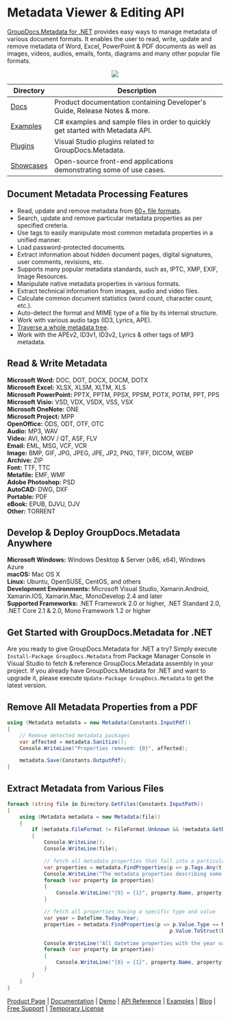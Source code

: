 # Metadata Viewer & Editing API

[GroupDocs.Metadata for .NET](https://products.groupdocs.com/metadata/net) provides easy ways to manage metadata of various document formats. It enables the user to read, write, update and remove metadata of Word, Excel,  PowerPoint & PDF documents as well as images, videos, audios, emails, fonts, diagrams and many other popular file formats.

<p align="center">

  <a title="Download complete GroupDocs.Metadata for .NET source code" href="https://github.com/groupdocs-metadata/GroupDocs.Metadata-for-.NET/archive/master.zip">
	<img src="https://raw.github.com/AsposeExamples/java-examples-dashboard/master/images/downloadZip-Button-Large.png" />
  </a>
</p>

Directory | Description
--------- | -----------
[Docs](https://docs.groupdocs.com/metadata/net/)  | Product documentation containing Developer's Guide, Release Notes & more.
[Examples](https://github.com/groupdocs-metadata/GroupDocs.Metadata-for-.NET/tree/master/Examples)  | C# examples and sample files in order to quickly get started with Metadata API.
[Plugins](https://github.com/groupdocs-metadata/GroupDocs.Metadata-for-.NET/tree/master/Plugins) | Visual Studio plugins related to GroupDocs.Metadata.
[Showcases](https://github.com/groupdocs-metadata/GroupDocs.Metadata-for-.NET/tree/master/Showcases) | Open-source front-end applications demonstrating some of use cases.

## Document Metadata Processing Features

- Read, update and remove metadata from [60+ file formats](https://docs.groupdocs.com/metadata/net/supported-document-formats/).
- Search, update and remove particular metadata properties as per specified creteria.
- Use tags to easily manipulate most common metadata properties in a unified manner.
- Load password-protected documents.
- Extract information about hidden document pages, digital signatures, user comments, revisions, etc.
- Supports many popular metadata standards, such as, IPTC, XMP, EXIF, Image Resources.
- Manipulate native metadata properties in various formats.
- Extract technical information from images, audio and video files.
- Calculate common document statistics (word count, character count, etc.).
- Auto-detect the format and MIME type of a file by its internal structure.
- Work with various audio tags (ID3, Lyrics, APE).
- [Traverse a whole metadata tree](https://docs.groupdocs.com/metadata/net/traverse-a-whole-metadata-tree/).
- Work with the APEv2, ID3v1, ID3v2, Lyrics & other tags of MP3 metadata.

## Read & Write Metadata

**Microsoft Word:** DOC, DOT, DOCX, DOCM, DOTX\
**Microsoft Excel:** XLSX, XLSM, XLTM, XLS\
**Microsoft PowerPoint:** PPTX, PPTM, PPSX, PPSM, POTX, POTM, PPT, PPS\
**Microsoft Visio:** VSD, VDX, VSDX, VSS, VSX\
**Microsoft OneNote:** ONE\
**Microsoft Project:** MPP\
**OpenOffice:** ODS, ODT, OTF, OTC\
**Audio:** MP3, WAV\
**Video:** AVI, MOV / QT, ASF, FLV\
**Email:** EML, MSG, VCF, VCR\
**Image:** BMP, GIF, JPG, JPEG, JPE, JP2, PNG, TIFF, DICOM, WEBP\
**Archive:** ZIP\
**Font:** TTF, TTC\
**Metafile:** EMF, WMF\
**Adobe Photoshop:** PSD\
**AutoCAD:** DWG, DXF\
**Portable:** PDF\
**eBook:** EPUB, DJVU, DJV\
**Other:** TORRENT

## Develop & Deploy GroupDocs.Metadata Anywhere

**Microsoft Windows:** Windows Desktop & Server (x86, x64), Windows Azure\
**macOS:** Mac OS X\
**Linux:** Ubuntu, OpenSUSE, CentOS, and others\
**Development Environments:** Microsoft Visual Studio, Xamarin.Android, Xamarin.IOS, Xamarin.Mac, MonoDevelop 2.4 and later\
**Supported Frameworks:** .NET Framework 2.0 or higher, .NET Standard 2.0, .NET Core 2.1 & 2.0, Mono Framework 1.2 or higher

## Get Started with GroupDocs.Metadata for .NET

Are you ready to give GroupDocs.Metadata for .NET a try? Simply execute `Install-Package GroupDocs.Metadata` from Package Manager Console in Visual Studio to fetch & reference GroupDocs.Metadata assembly in your project. If you already have GroupDocs.Metadata for .NET and want to upgrade it, please execute `Update-Package GroupDocs.Metadata` to get the latest version.

## Remove All Metadata Properties from a PDF

```csharp
using (Metadata metadata = new Metadata(Constants.InputPdf))
{
    // Remove detected metadata packages
    var affected = metadata.Sanitize();
    Console.WriteLine("Properties removed: {0}", affected);

    metadata.Save(Constants.OutputPdf);
}
```

## Extract Metadata from Various Files

```csharp
foreach (string file in Directory.GetFiles(Constants.InputPath))
{
    using (Metadata metadata = new Metadata(file))
    {
        if (metadata.FileFormat != FileFormat.Unknown && !metadata.GetDocumentInfo().IsEncrypted)
        {
            Console.WriteLine();
            Console.WriteLine(file);

            // fetch all metadata properties that fall into a particular category
            var properties = metadata.FindProperties(p => p.Tags.Any(t => t.Category == Tags.Content));
            Console.WriteLine("The metadata properties describing some characteristics of the file content: title, keywords, language, etc.");
            foreach (var property in properties)
            {
                Console.WriteLine("{0} = {1}", property.Name, property.Value);
            }

            // fetch all properties having a specific type and value
            var year = DateTime.Today.Year;
            properties = metadata.FindProperties(p => p.Value.Type == MetadataPropertyType.DateTime &&
                                                     p.Value.ToStruct(DateTime.MinValue).Year == year);

            Console.WriteLine("All datetime properties with the year value equal to the current year");
            foreach (var property in properties)
            {
                Console.WriteLine("{0} = {1}", property.Name, property.Value);
            }
        }
    }
}
```

[Product Page](https://products.groupdocs.com/metadata/net) | [Documentation](https://docs.groupdocs.com/metadata/net/) | [Demo](https://products.groupdocs.app/metadata/family) | [API Reference](https://apireference.groupdocs.com/net/metadata) | [Examples](https://github.com/groupdocs-metadata/GroupDocs.Metadata-for-.NET) | [Blog](https://blog.groupdocs.com/category/metadata/) | [Free Support](https://forum.groupdocs.com/c/metadata) | [Temporary License](https://purchase.groupdocs.com/temporary-license)
